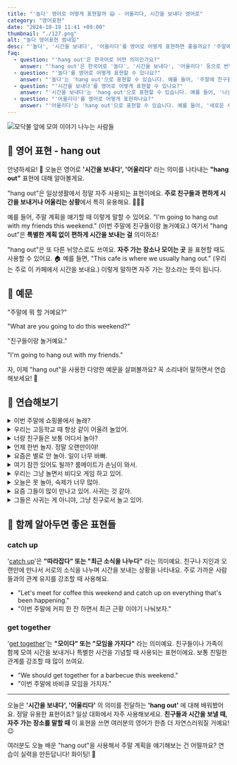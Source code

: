 ```yaml
---
title: "'놀다' 영어로 어떻게 표현할까 😄 - 어울리다, 시간을 보내다 영어로"
category: "영어표현"
date: "2024-10-19 11:41 +09:00"
thumbnail: "./127.png"
alt: "놀다 영어표현 썸네일"
desc: "'놀다', '시간을 보내다', '어울리다'를 영어로 어떻게 표현하면 좋을까요? '주말에 친구들이랑 어울릴 거예요.' 등과 같은 예문을 영어로 표현하는 법을 배워봅시다. 다양한 예문을 통해서 연습하고 본인의 표현으로 만들어 보세요."
faq:
  - question: "'hang out'은 한국어로 어떤 의미인가요?"
    answer: "'hang out'은 한국어로 '놀다', '시간을 보내다', '어울리다' 등으로 번역될 수 있습니다. 친구나 지인과 함께 시간을 보내는 상황에서 주로 사용됩니다."
  - question: "'놀다'를 영어로 어떻게 표현할 수 있나요?"
    answer: "'놀다'는 'hang out'으로 표현할 수 있습니다. 예를 들어, '주말에 친구들과 놀 거야'는 'I'm going to hang out with my friends this weekend'로 말할 수 있습니다."
  - question: "'시간을 보내다'를 영어로 어떻게 표현할 수 있나요?"
    answer: "'시간을 보내다'는 'hang out'으로 표현할 수 있습니다. 예를 들어, '나는 보통 카페에서 시간을 보내'는 'I usually hang out at the café'로 말할 수 있습니다."
  - question: "'어울리다'를 영어로 어떻게 표현하나요?"
    answer: "'어울리다'는 'hang out'으로 표현할 수 있습니다. 예를 들어, '새로운 사람들과 어울리는 게 좋다'는 'I like to hang out with new people'로 표현할 수 있습니다."
---
```


![모닥불 앞에 모여 이야기 나누는 사람들](./127-1.jpg)

## 🌟 영어 표현 - hang out

안녕하세요! 👋 오늘은 영어로 **'시간을 보내다', '어울리다'** 라는 의미를 나타내는 **"hang out"** 표현에 대해 알아볼게요.

"hang out"은 일상생활에서 정말 자주 사용되는 표현이에요. **주로 친구들과 편하게 시간을 보내거나 어울리는 상황**에서 특히 유용해요. 🧑‍🤝‍🧑

예를 들어, 주말 계획을 얘기할 때 이렇게 말할 수 있어요. "I'm going to hang out with my friends this weekend." (이번 주말에 친구들이랑 놀거예요.) 여기서 "hang out"은 **특별한 계획 없이 편하게 시간을 보내는 걸** 의미하죠!

"hang out"은 또 다른 뉘앙스로도 쓰여요. **자주 가는 장소나 모이는 곳** 을 표현할 때도 사용할 수 있어요. 🏠 예를 들면, "This cafe is where we usually hang out." (우리는 주로 이 카페에서 시간을 보내요.) 이렇게 말하면 자주 가는 장소라는 뜻이 됩니다.

## 📖 예문

"주말에 뭐 할 거예요?"

"What are you going to do this weekend?"

"친구들이랑 놀거예요."

"I'm going to hang out with my friends."

자, 이제 "hang out"을 사용한 다양한 예문을 살펴볼까요? 꼭 소리내어 말하면서 연습해보세요! 🚀

## 💬 연습해보기

<details>
<summary>이번 주말에 쇼핑몰에서 놀래?</summary>
<span>Wanna hang out at the mall this weekend?</span>
</details>

<details>
<summary>우리는 고등학교 때 항상 같이 어울려 놀았어.</summary>
<span>We <a href="/blog/in-english/143.used-to/">used to</a> hang out all the time in high school.</span>
</details>

<details>
<summary>너랑 친구들은 보통 어디서 놀아?</summary>
<span>Where do you and your friends usually hang out?</span>
</details>

<details>
<summary>언제 한번 놀자. 정말 오랜만이야!</summary>
<span>Let's hang out sometime. It's been ages!</span>
</details>

<details>
<summary>요즘은 별로 안 놀아. 일이 너무 바빠.</summary>
<span>I don't really hang out much these days. Work's been crazy.</span>
</details>

<details>
<summary>여기 잠깐 있어도 될까? 룸메이트가 손님이 와서.</summary>
<span><a href="/blog/in-english/028.would-you-mind/">Mind if</a> I hang out here for a bit? My roommate has guests over.</span>
</details>

<details>
<summary>우리는 그냥 놀면서 비디오 게임 하고 있어.</summary>
<span>We're just hanging out, playing video games and stuff.</span>
</details>

<details>
<summary>오늘은 못 놀아, 숙제가 너무 많아.</summary>
<span>I can't hang out today, got a ton of homework to do.</span>
</details>

<details>
<summary>요즘 그들이 많이 만나고 있어. 사귀는 것 같아.</summary>
<span>They've been hanging out a lot lately. I think they're dating.</span>
</details>

<details>
<summary>그들은 사귀는 게 아니야, 그냥 친구로서 놀고 있어.</summary>
<span>They're not dating, they're just hanging out as friends.</span>
</details>

## 🤝 함께 알아두면 좋은 표현들

### catch up

'[catch up](/blog/in-english/021.catch-up-on/)'은 **"따라잡다" 또는 "최근 소식을 나누다"** 라는 의미예요. 친구나 지인과 오랜만에 만나서 서로의 소식을 나누며 시간을 보내는 상황을 나타내요. 주로 가까운 사람들과의 관계 유지를 강조할 때 사용해요.

- "Let's meet for coffee this weekend and catch up on everything that's been happening."
- "이번 주말에 커피 한 잔 하면서 최근 근황 이야기 나눠보자."

### get together

'[get together](/blog/in-english/158.get-together/)'는 **"모이다" 또는 "모임을 가지다"** 라는 의미예요. 친구들이나 가족이 함께 모여 시간을 보내거나 특별한 사건을 기념할 때 사용되는 표현이에요. 보통 친밀한 관계를 강조할 때 많이 쓰여요.

- "We should get together for a barbecue this weekend."
- "이번 주말에 바비큐 모임을 가지자."

---

오늘은 **'시간을 보내다', '어울리다'** 의 의미를 전달하는 **'hang out'** 에 대해 배워봤어요. 정말 유용한 표현이죠? 일상 대화에서 자주 사용해보세요. **친구들과 시간을 보낼 때, 자주 가는 장소를 말할 때** 이 표현을 쓰면 여러분의 영어가 한층 더 자연스러워질 거예요! 😉

여러분도 오늘 배운 "hang out"을 사용해서 주말 계획을 얘기해보는 건 어떨까요? 연습이 실력을 만든답니다! 화이팅! 💪
